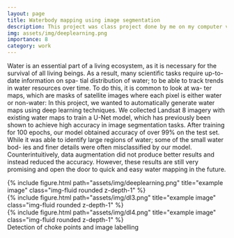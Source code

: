 ```yaml
---
layout: page
title: Waterbody mapping using image segmentation
description: This project was class project done by me on my computer vision class in Brown University.
img: assets/img/deeplearning.png
importance: 8
category: work
---
```


Water is an essential part of a living ecosystem, as it is
necessary for the survival of all living beings. As a result,
many scientific tasks require up-to-date information on spa-
tial distribution of water; to be able to track trends in water
resources over time. To do this, it is common to look at wa-
ter maps, which are masks of satellite images where each
pixel is either water or non-water: In this project, we wanted
to automatically generate water maps using deep learning
techniques. We collected Landsat 8 imagery with existing
water maps to train a U-Net model, which has previously
been shown to achieve high accuracy in image segmentation
tasks. After training for 100 epochs, our model obtained
accuracy of over 99% on the test set. While it was able to
identify large regions of water; some of the small water bod-
ies and finer details were often misclassified by our model.
Counterintuitively, data augmentation did not produce better
results and instead reduced the accuracy. However, these
results are still very promising and open the door to quick
and easy water mapping in the future.

<div class="row">
    <div class="col-sm mt-3 mt-md-0">
        {% include figure.html path="assets/img/deeplearning.png" title="example image" class="img-fluid rounded z-depth-1" %}
    </div>
    <div class="col-sm mt-3 mt-md-0">
        {% include figure.html path="assets/img/dl3.png" title="example image" class="img-fluid rounded z-depth-1" %}
    </div>
    <div class="col-sm mt-3 mt-md-0">
        {% include figure.html path="assets/img/dl4.png" title="example image" class="img-fluid rounded z-depth-1" %}
    </div>
</div>
<div class="caption">
    Detection of choke points and image labelling
</div>




